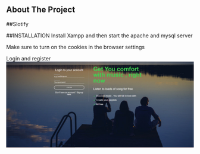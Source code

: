 <!-- ABOUT THE PROJECT -->
## About The Project

##Slotify

##INSTALLATION
Install Xampp and then start the apache and mysql server 

Make sure to turn on the cookies in the browser settings 

Login and register 
![Alt text]( spotify/assets/images/Demo/demo.png "Optional title")


